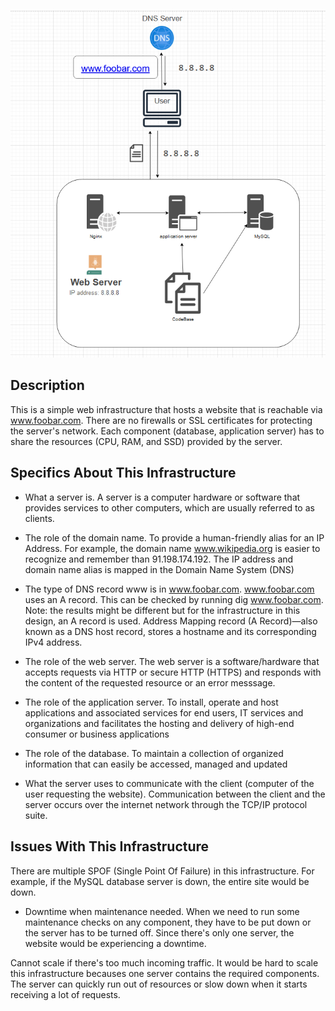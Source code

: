 #

![Image of a simple web stack](0-simple_web_stack.PNG)
 
## Description

This is a simple web infrastructure that hosts a website that is reachable via www.foobar.com. There are no firewalls or SSL certificates for protecting the server's network. Each component (database, application server) has to share the resources (CPU, RAM, and SSD) provided by the server.

## Specifics About This Infrastructure

+ What a server is.
A server is a computer hardware or software that provides services to other computers, which are usually referred to as clients.

+ The role of the domain name.
To provide a human-friendly alias for an IP Address. For example, the domain name www.wikipedia.org is easier to recognize and remember than 91.198.174.192. The IP address and domain name alias is mapped in the Domain Name System (DNS)

+ The type of DNS record www is in www.foobar.com.
www.foobar.com uses an A record. This can be checked by running dig www.foobar.com.
Note: the results might be different but for the infrastructure in this design, an A record is used.
Address Mapping record (A Record)—also known as a DNS host record, stores a hostname and its corresponding IPv4 address.

+ The role of the web server.
The web server is a software/hardware that accepts requests via HTTP or secure HTTP (HTTPS) and responds with the content of the requested resource or an error messsage.

+ The role of the application server.
To install, operate and host applications and associated services for end users, IT services and organizations and facilitates the hosting and delivery of high-end consumer or business applications

+ The role of the database.
To maintain a collection of organized information that can easily be accessed, managed and updated

+ What the server uses to communicate with the client (computer of the user requesting the website).
Communication between the client and the server occurs over the internet network through the TCP/IP protocol suite.

## Issues With This Infrastructure
There are multiple SPOF (Single Point Of Failure) in this infrastructure.
For example, if the MySQL database server is down, the entire site would be down.

+ Downtime when maintenance needed.
When we need to run some maintenance checks on any component, they have to be put down or the server has to be turned off. Since there's only one server, the website would be experiencing a downtime.

Cannot scale if there's too much incoming traffic.
It would be hard to scale this infrastructure becauses one server contains the required components. The server can quickly run out of resources or slow down when it starts receiving a lot of requests.
